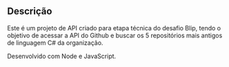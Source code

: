 ## Descrição

Este é um projeto de API criado para etapa técnica do desafio Blip, tendo o objetivo de acessar a API do Github e buscar os 5 repositórios mais antigos de linguagem C# da organização. 

Desenvolvido com Node e JavaScript. 
